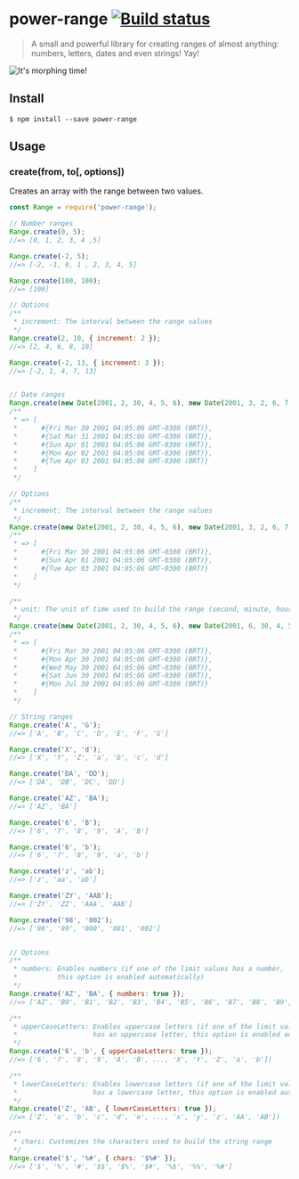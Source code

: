 # power-range [![Build status](https://travis-ci.org/alcidesqueiroz/power-range.svg?branch=master)](https://travis-ci.org/alcidesqueiroz/power-range)

> A small and powerful library for creating ranges of almost anything: numbers, letters, dates and even strings! Yay!

![It's morphing time!](https://gist.githubusercontent.com/alcidesqueiroz/c3d6c6edc559194bc37a2c464a21768d/raw/ef5e0b9ddb81de6eba46761a39226d4e242cf3fa/power-range.gif)

## Install

```
$ npm install --save power-range
```

## Usage

### create(from, to[, options])

Creates an array with the range between two values.

```js
const Range = require('power-range');

// Number ranges
Range.create(0, 5);
//=> [0, 1, 2, 3, 4 ,5]

Range.create(-2, 5);
//=> [-2, -1, 0, 1 , 2, 3, 4, 5]

Range.create(100, 100);
//=> [100]

// Options
/**
 * increment: The interval between the range values
 */
Range.create(2, 10, { increment: 2 });
//=> [2, 4, 6, 8, 10]

Range.create(-2, 13, { increment: 3 });
//=> [-2, 1, 4, 7, 13]


// Date ranges
Range.create(new Date(2001, 2, 30, 4, 5, 6), new Date(2001, 3, 2, 6, 7, 8));
/**
 * => [
 *      #{Fri Mar 30 2001 04:05:06 GMT-0300 (BRT)},
 *      #{Sat Mar 31 2001 04:05:06 GMT-0300 (BRT)},
 *      #{Sun Apr 01 2001 04:05:06 GMT-0300 (BRT)},
 *      #{Mon Apr 02 2001 04:05:06 GMT-0300 (BRT)},
 *      #{Tue Apr 03 2001 04:05:06 GMT-0300 (BRT)}
 *    ]
 */

// Options
/**
 * increment: The interval between the range values
 */
Range.create(new Date(2001, 2, 30, 4, 5, 6), new Date(2001, 3, 2, 6, 7, 8), { increment: 2 });
/**
 * => [
 *      #{Fri Mar 30 2001 04:05:06 GMT-0300 (BRT)},
 *      #{Sun Apr 01 2001 04:05:06 GMT-0300 (BRT)},
 *      #{Tue Apr 03 2001 04:05:06 GMT-0300 (BRT)}
 *    ]
 */

/**
 * unit: The unit of time used to build the range (second, minute, hour, day, week, month)
 */
Range.create(new Date(2001, 2, 30, 4, 5, 6), new Date(2001, 6, 30, 4, 5, 6), { unit: 'month' });
/**
 * => [
 *      #{Fri Mar 30 2001 04:05:06 GMT-0300 (BRT)},
 *      #{Mon Apr 30 2001 04:05:06 GMT-0300 (BRT)},
 *      #{Wed May 30 2001 04:05:06 GMT-0300 (BRT)},
 *      #{Sat Jun 30 2001 04:05:06 GMT-0300 (BRT)},
 *      #{Mon Jul 30 2001 04:05:06 GMT-0300 (BRT)}
 *    ]
 */

// String ranges
Range.create('A', 'G');
//=> ['A', 'B', 'C', 'D', 'E', 'F', 'G']

Range.create('X', 'd');
//=> ['X', 'Y', 'Z', 'a', 'b', 'c', 'd']

Range.create('DA', 'DD');
//=> ['DA', 'DB', 'DC', 'DD']

Range.create('AZ', 'BA');
//=> ['AZ', 'BA']

Range.create('6', 'B');
//=> ['6', '7', '8', '9', 'A', 'B']

Range.create('6', 'b');
//=> ['6', '7', '8', '9', 'a', 'b']

Range.create('z', 'ab');
//=> ['z', 'aa', 'ab']

Range.create('ZY', 'AAB');
//=> ['ZY', 'ZZ', 'AAA', 'AAB']

Range.create('98', '002');
//=> ['98', '99', '000', '001', '002']


// Options
/**
 * numbers: Enables numbers (if one of the limit values has a number,
 *          this option is enabled automatically)
 */
Range.create('AZ', 'BA', { numbers: true });
//=> ['AZ', 'B0', 'B1', 'B2', 'B3', 'B4', 'B5', 'B6', 'B7', 'B8', 'B9', 'BA']

/**
 * upperCaseLetters: Enables uppercase letters (if one of the limit values
 *                   has an uppercase letter, this option is enabled automatically)
 */
Range.create('6', 'b', { upperCaseLetters: true });
//=> ['6', '7', '8', '9', 'A', 'B', ..., 'X', 'Y', 'Z', 'a', 'b'])

/**
 * lowerCaseLetters: Enables lowercase letters (if one of the limit values
 *                   has a lowercase letter, this option is enabled automatically)
 */
Range.create('Z', 'AB', { lowerCaseLetters: true });
//=> ['Z', 'a', 'b', 'c', 'd', 'e', ..., 'x', 'y', 'z', 'AA', 'AB'])

/**
 * chars: Customizes the characters used to build the string range
 */
Range.create('$', '%#', { chars: '$%#' });
//=> ['$', '%', '#', '$$', '$%', '$#', '%$', '%%', '%#']
```
